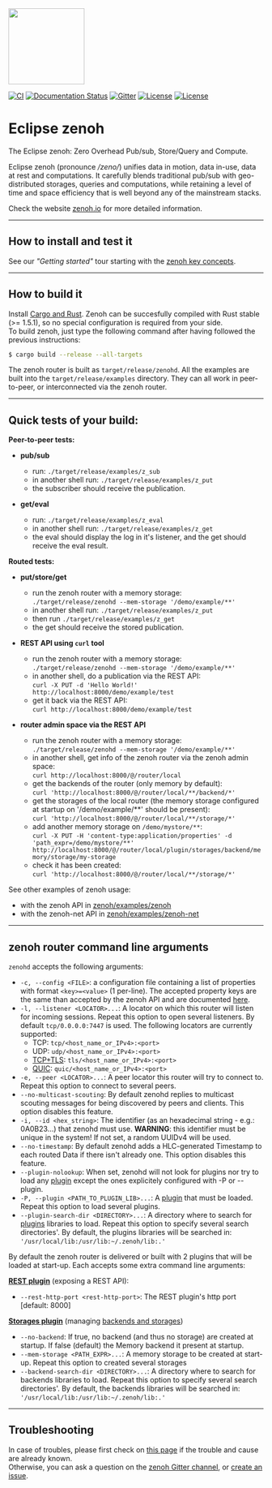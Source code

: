 <img src="http://zenoh.io/img/zenoh-dragon-small.png" height="150">

[![CI](https://github.com/eclipse-zenoh/zenoh/workflows/CI/badge.svg)](https://github.com/eclipse-zenoh/zenoh/actions?query=workflow%3A%22CI%22)
[![Documentation Status](https://readthedocs.org/projects/zenoh-rust/badge/?version=latest)](https://zenoh-rust.readthedocs.io/en/latest/?badge=latest)
[![Gitter](https://badges.gitter.im/atolab/zenoh.svg)](https://gitter.im/atolab/zenoh?utm_source=badge&utm_medium=badge&utm_campaign=pr-badge)
[![License](https://img.shields.io/badge/License-EPL%202.0-blue)](https://choosealicense.com/licenses/epl-2.0/)
[![License](https://img.shields.io/badge/License-Apache%202.0-blue.svg)](https://opensource.org/licenses/Apache-2.0)

# Eclipse zenoh
The Eclipse zenoh: Zero Overhead Pub/sub, Store/Query and Compute.

Eclipse zenoh (pronounce _/zeno/_) unifies data in motion, data in-use, data at rest and computations. It carefully blends traditional pub/sub with geo-distributed storages, queries and computations, while retaining a level of time and space efficiency that is well beyond any of the mainstream stacks.

Check the website [zenoh.io](http://zenoh.io) for more detailed information.

-------------------------------
## How to install and test it

See our _"Getting started"_ tour starting with the [zenoh key concepts](https://zenoh.io/docs/getting-started/key-concepts/).

-------------------------------
## How to build it

Install [Cargo and Rust](https://doc.rust-lang.org/cargo/getting-started/installation.html). Zenoh can be succesfully compiled with Rust stable (>= 1.5.1), so no special configuration is required from your side.  
To build zenoh, just type the following command after having followed the previous instructions:

```bash
$ cargo build --release --all-targets
```

The zenoh router is built as `target/release/zenohd`. All the examples are built into the `target/release/examples` directory. They can all work in peer-to-peer, or interconnected via the zenoh router.

-------------------------------
## Quick tests of your build:

**Peer-to-peer tests:**

 - **pub/sub**
    - run: `./target/release/examples/z_sub`
    - in another shell run: `./target/release/examples/z_put`
    - the subscriber should receive the publication.

 - **get/eval**
    - run: `./target/release/examples/z_eval`
    - in another shell run: `./target/release/examples/z_get`
    - the eval should display the log in it's listener, and the get should receive the eval result.

**Routed tests:**

 - **put/store/get**
    - run the zenoh router with a memory storage:  
      `./target/release/zenohd --mem-storage '/demo/example/**'`
    - in another shell run: `./target/release/examples/z_put`
    - then run `./target/release/examples/z_get`
    - the get should receive the stored publication.

 - **REST API using `curl` tool**
    - run the zenoh router with a memory storage:  
      `./target/release/zenohd --mem-storage '/demo/example/**'`
    - in another shell, do a publication via the REST API:  
      `curl -X PUT -d 'Hello World!' http://localhost:8000/demo/example/test`
    - get it back via the REST API:  
      `curl http://localhost:8000/demo/example/test`

  - **router admin space via the REST API**
    - run the zenoh router with a memory storage:  
      `./target/release/zenohd --mem-storage '/demo/example/**'`
    - in another shell, get info of the zenoh router via the zenoh admin space:  
      `curl http://localhost:8000/@/router/local`
    - get the backends of the router (only memory by default):  
      `curl 'http://localhost:8000/@/router/local/**/backend/*'`
    - get the storages of the local router (the memory storage configured at startup on '/demo/example/**' should be present):  
     `curl 'http://localhost:8000/@/router/local/**/storage/*'`
    - add another memory storage on `/demo/mystore/**`:  
      `curl -X PUT -H 'content-type:application/properties' -d 'path_expr=/demo/mystore/**' http://localhost:8000/@/router/local/plugin/storages/backend/memory/storage/my-storage`
    - check it has been created:  
      `curl 'http://localhost:8000/@/router/local/**/storage/*'`


See other examples of zenoh usage:
 - with the zenoh API in [zenoh/examples/zenoh](https://github.com/eclipse-zenoh/zenoh/tree/master/zenoh/examples/zenoh)
 - with the zenoh-net API in [zenoh/examples/zenoh-net](https://github.com/eclipse-zenoh/zenoh/tree/master/zenoh/examples/zenoh-net)

-------------------------------
## zenoh router command line arguments
`zenohd` accepts the following arguments:

  * `-c, --config <FILE>`: a configuration file containing a list of properties with format `<key>=<value>` (1 per-line).
    The accepted property keys are the same than accepted by the zenoh API and are documented [here](https://docs.rs/zenoh/0.5.0-beta.9/zenoh/net/config/index.html).
  * `-l, --listener <LOCATOR>...`: A locator on which this router will listen for incoming sessions. 
    Repeat this option to open several listeners. By default `tcp/0.0.0.0:7447` is used. The following locators are currently supported:
      - TCP: `tcp/<host_name_or_IPv4>:<port>`
      - UDP: `udp/<host_name_or_IPv4>:<port>`
      - [TCP+TLS](https://zenoh.io/docs/manual/tls/): `tls/<host_name_or_IPv4>:<port>`
      - [QUIC](https://zenoh.io/docs/manual/quic/): `quic/<host_name_or_IPv4>:<port>`
  * `-e, --peer <LOCATOR>...`: A peer locator this router will try to connect to. Repeat this option to connect to several peers.
  * `--no-multicast-scouting`: By default zenohd replies to multicast scouting messages for being discovered by peers and clients.
    This option disables this feature.
  * `-i, --id <hex_string>`: The identifier (as an hexadecimal string - e.g.: 0A0B23...) that zenohd must use.
     **WARNING**: this identifier must be unique in the system! If not set, a random UUIDv4 will be used.
  * `--no-timestamp`: By default zenohd adds a HLC-generated Timestamp to each routed Data if there isn't already one.
    This option disables this feature.
  * `--plugin-nolookup`: When set, zenohd will not look for plugins nor try to load any [plugin](https://zenoh.io/docs/manual/plugins/)
    except the ones explicitely configured with -P or --plugin.
  * `-P, --plugin <PATH_TO_PLUGIN_LIB>...`: A [plugin](https://zenoh.io/docs/manual/plugins/) that must be loaded.
    Repeat this option to load several plugins.
  * `--plugin-search-dir <DIRECTORY>...`:  A directory where to search for [plugins](https://zenoh.io/docs/manual/plugins/) libraries to load.
    Repeat this option to specify several search directories'. By default, the plugins libraries will be searched in:
    `'/usr/local/lib:/usr/lib:~/.zenoh/lib:.'`

By default the zenoh router is delivered or built with 2 plugins that will be loaded at start-up. Each accepts some extra command line arguments:

**[REST plugin](https://zenoh.io/docs/manual/plugin-http/)** (exposing a REST API):
  * `--rest-http-port <rest-http-port>`: The REST plugin's http port [default: 8000]

**[Storages plugin](https://zenoh.io/docs/manual/plugin-storages/)** (managing [backends and storages](https://zenoh.io/docs/manual/backends/))

  * `--no-backend`: If true, no backend (and thus no storage) are created at startup. If false (default) the Memory backend it present at startup.
  * `--mem-storage <PATH_EXPR>...`: A memory storage to be created at start-up. Repeat this option to created several storages
  * `--backend-search-dir <DIRECTORY>...`: A directory where to search for backends libraries to load.
    Repeat this option to specify several search directories'. By default, the backends libraries will be searched in:
    `'/usr/local/lib:/usr/lib:~/.zenoh/lib:.'`

-------------------------------
## Troubleshooting

In case of troubles, please first check on [this page](https://zenoh.io/docs/getting-started/troubleshooting/) if the trouble and cause are already known.  
Otherwise, you can ask a question on the [zenoh Gitter channel](https://gitter.im/atolab/zenoh), or [create an issue](https://github.com/eclipse-zenoh/zenoh/issues).
